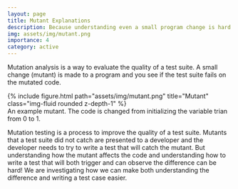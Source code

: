 ```yaml
---
layout: page
title: Mutant Explanations
description: Because understanding even a small program change is hard.
img: assets/img/mutant.png
importance: 4
category: active
---
```


Mutation analysis is a way to evaluate the quality of a test suite. A small change (mutant) is made to a program and you see if the test suite fails on the mutated code.

   <div class="row">
    <div class="col-sm mt-3 mt-md-0">
        {% include figure.html path="assets/img/mutant.png" title="Mutant" class="img-fluid rounded z-depth-1" %}
    </div>
</div>
<div class="caption">
    An example mutant. The code is changed from initializing the variable trian from 0 to 1.
</div>

Mutation testing is a process to improve the quality of a test suite. Mutants that a test suite did not catch are presented to a developer and the developer needs to try to write a test that will catch the mutant. But understanding how the mutant affects the code and understanding how to write a test that will both trigger and can observe the difference can be hard! We are investigating how we can make both understanding the difference and writing a test case easier.
